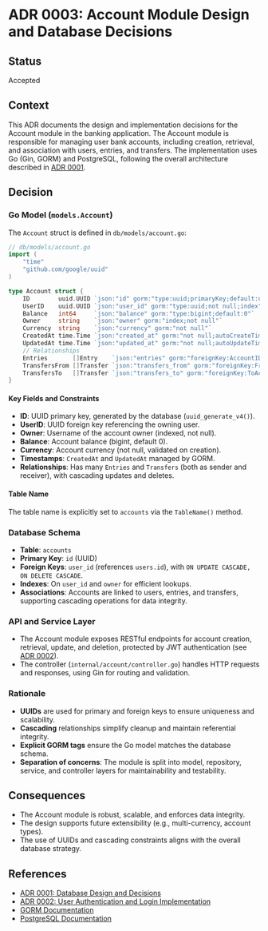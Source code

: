 # ADR 0003: Account Module Design and Database Decisions

## Status
Accepted

## Context
This ADR documents the design and implementation decisions for the Account module in the banking application. The Account module is responsible for managing user bank accounts, including creation, retrieval, and association with users, entries, and transfers. The implementation uses Go (Gin, GORM) and PostgreSQL, following the overall architecture described in [ADR 0001](0001-database-design.md).

## Decision

### Go Model (`models.Account`)
The `Account` struct is defined in `db/models/account.go`:

```go
// db/models/account.go
import (
    "time"
    "github.com/google/uuid"
)

type Account struct {
    ID        uuid.UUID `json:"id" gorm:"type:uuid;primaryKey;default:uuid_generate_v4()"`
    UserID    uuid.UUID `json:"user_id" gorm:"type:uuid;not null;index"`
    Balance   int64     `json:"balance" gorm:"type:bigint;default:0"`
    Owner     string    `json:"owner" gorm:"index;not null"`
    Currency  string    `json:"currency" gorm:"not null"`
    CreatedAt time.Time `json:"created_at" gorm:"not null;autoCreateTime"`
    UpdatedAt time.Time `json:"updated_at" gorm:"not null;autoUpdateTime"`
    // Relationships
    Entries       []Entry    `json:"entries" gorm:"foreignKey:AccountID;constraint:OnUpdate:CASCADE,OnDelete:CASCADE"`
    TransfersFrom []Transfer `json:"transfers_from" gorm:"foreignKey:FromAccountID;constraint:OnUpdate:CASCADE,OnDelete:CASCADE"`
    TransfersTo   []Transfer `json:"transfers_to" gorm:"foreignKey:ToAccountID;constraint:OnUpdate:CASCADE,OnDelete:CASCADE"`
}
```

#### Key Fields and Constraints
- **ID**: UUID primary key, generated by the database (`uuid_generate_v4()`).
- **UserID**: UUID foreign key referencing the owning user.
- **Owner**: Username of the account owner (indexed, not null).
- **Balance**: Account balance (bigint, default 0).
- **Currency**: Account currency (not null, validated on creation).
- **Timestamps**: `CreatedAt` and `UpdatedAt` managed by GORM.
- **Relationships**: Has many `Entries` and `Transfers` (both as sender and receiver), with cascading updates and deletes.

#### Table Name
The table name is explicitly set to `accounts` via the `TableName()` method.

### Database Schema
- **Table**: `accounts`
- **Primary Key**: `id` (UUID)
- **Foreign Keys**: `user_id` (references `users.id`), with `ON UPDATE CASCADE, ON DELETE CASCADE`.
- **Indexes**: On `user_id` and `owner` for efficient lookups.
- **Associations**: Accounts are linked to users, entries, and transfers, supporting cascading operations for data integrity.

### API and Service Layer
- The Account module exposes RESTful endpoints for account creation, retrieval, update, and deletion, protected by JWT authentication (see [ADR 0002](0002-user-authentication.md)).
- The controller (`internal/account/controller.go`) handles HTTP requests and responses, using Gin for routing and validation.

### Rationale
- **UUIDs** are used for primary and foreign keys to ensure uniqueness and scalability.
- **Cascading** relationships simplify cleanup and maintain referential integrity.
- **Explicit GORM tags** ensure the Go model matches the database schema.
- **Separation of concerns**: The module is split into model, repository, service, and controller layers for maintainability and testability.

## Consequences
- The Account module is robust, scalable, and enforces data integrity.
- The design supports future extensibility (e.g., multi-currency, account types).
- The use of UUIDs and cascading constraints aligns with the overall database strategy.

## References
- [ADR 0001: Database Design and Decisions](0001-database-design.md)
- [ADR 0002: User Authentication and Login Implementation](0002-user-authentication.md)
- [GORM Documentation](https://gorm.io/docs/)
- [PostgreSQL Documentation](https://www.postgresql.org/docs/) 